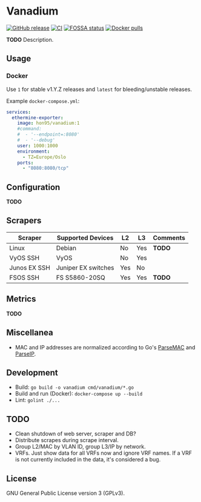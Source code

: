 # Vanadium

[![GitHub release](https://img.shields.io/github/v/release/HON95/vanadium?label=Version)](https://github.com/HON95/vanadium/releases)
[![CI](https://github.com/HON95/vanadium/workflows/CI/badge.svg?branch=master)](https://github.com/HON95/vanadium/actions?query=workflow%3ACI)
[![FOSSA status](https://app.fossa.com/api/projects/git%2Bgithub.com%2FHON95%2Fvanadium.svg?type=shield)](https://app.fossa.com/projects/git%2Bgithub.com%2FHON95%2Fvanadium?ref=badge_shield)
[![Docker pulls](https://img.shields.io/docker/pulls/hon95/vanadium?label=Docker%20Hub)](https://hub.docker.com/r/hon95/vanadium)

**TODO** Description.

## Usage

### Docker

Use `1` for stable v1.Y.Z releases and `latest` for bleeding/unstable releases.

Example `docker-compose.yml`:

```yaml
services:
  ethermine-exporter:
    image: hon95/vanadium:1
    #command:
    #  - '--endpoint=:8080'
    #  - '--debug'
    user: 1000:1000
    environment:
      - TZ=Europe/Oslo
    ports:
      - "8080:8080/tcp"
```

## Configuration

**TODO**

## Scrapers

| Scraper | Supported Devices | L2 | L3 | Comments |
| - | - | - | - | - |
| Linux | Debian | No | Yes | **TODO** |
| VyOS SSH | VyOS | No | Yes | |
| Junos EX SSH | Juniper EX switches | Yes | No | |
| FSOS SSH | FS S5860-20SQ | Yes | Yes | **TODO** |

## Metrics

**TODO**

## Miscellanea

- MAC and IP addresses are normalized according to Go's [ParseMAC](https://pkg.go.dev/net#ParseMAC) and [ParseIP](https://pkg.go.dev/net#ParseIP).

## Development

- Build: `go build -o vanadium cmd/vanadium/*.go`
- Build and run (Docker): `docker-compose up --build`
- Lint: `golint ./...`

## TODO

- Clean shutdown of web server, scraper and DB?
- Distribute scrapes during scrape interval.
- Group L2/MAC by VLAN ID, group L3/IP by network.
- VRFs. Just show data for all VRFs now and ignore VRF names. If a VRF is not currently included in the data, it's considered a bug.

## License

GNU General Public License version 3 (GPLv3).
